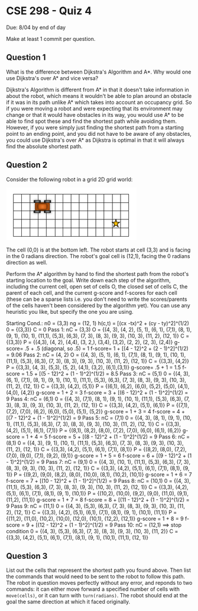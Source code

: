 # CSE 298 - Quiz 4

Due: 8/04 by end of day

Make at least 1 commit per question.

## Question 1

What is the difference between Dijkstra's Algorithm and A*. Why would one use Dijkstra's over A* and vice versa?

Dijkstra's Algorithm is different from A* in that it doesn't take information in about the robot, which means it wouldn't be able to plan around an obstacle if it was in its path unlike A* which takes into account an occupancy grid. So if you were moving a robot and were expecting that its environment may change or that it would have obstacles in its way, you would use A* to be able to find spot these and find the shortest path while avoiding them. However, if you were simply just finding the shortest path from a starting point to an ending point, and you did not have to be aware of any obstacles, you could use Dijkstra's over A* as Dijkstra is optimal in that it will always find the absolute shortest path.

## Question 2

Consider the following robot in a grid 2D grid world:

![Gridworld](https://github.com/cmontella/cse298-quiz4/blob/master/gridworld.png?raw=true)

The cell (0,0) is at the bottom left. The robot starts at cell (3,3) and is facing in the 0 radians direction. The robot's goal cell is (12,1), facing the 0 radians direction as well.

Perform the A* algorithm by hand to find the shortest path from the robot's starting location to the goal. Write down each step of the algorithm, including the current cell, open set of cells O, the closed set of cells C, the parent of each cell, and the current g-score and f-scores for each cell (these can be a sparse lists i.e. you don't need to write the scores/parents of the cells haven't been considered by the algorithm yet). You can use any heuristic you like, but specify the one you are using.

Starting Cond.: n0 = (3,3) ng = (12, 1) h(c,t) = [(cx -tx)^2 + (cy - ty)^2]^(1/2)
	0 = {(3,3)}
	C = 0
Pass 1: nC = (3,3)
	O = {(4, 3), (4, 2), (5, 1), (6, 1), (7,1), (8, 1), (9, 1), (10, 1), (11,1), (5,3), (6,3), (7, 3), (8, 3), (9, 3), (10, 3), (11, 2), (12, 1)}
	C = {(3,3)}
	P = {(4,3), (4, 2), (4,4), (3, 2,), (3,4), (3,2), (2, 2), (2, 3), (2,4)}
	g-score= .5 + .5 (diagonal, so .5) = 1
	f-score= 1 + [(4 - 12)^2 + (2 - 1)^2]^(1/2) = 9.06
Pass 2: nC = (4, 2)
	O = {(4, 3), (5, 1), (6, 1), (7,1), (8, 1), (9, 1), (10, 1), (11,1), (5,3), (6,3), (7, 3), (8, 3), (9, 3), (10, 3), (11, 2), (12, 1)}
	C = {(3,3), (4,2)}
	P = {(3,3), (4, 3), (5,3), (5, 2), (4,1), (3,2), (6,1),(3,1)}
	g-score= .5 + 1 = 1.5
	f-score = 1.5 + [(5 - 12)^2 + (1 - 1)^2]^(1/2) = 8.5
Pass 3: nC = (5,1)
	0 = {(4, 3), (6, 1), (7,1), (8, 1), (9, 1), (10, 1), (11,1), (5,3), (6,3), (7, 3), (8, 3), (9, 3), (10, 3), (11, 2), (12, 1)}
	C = {(3,3), (4,2), (5,1)}
	P = {(6,1), (6,2), (6,0), (5,2), (5,0), (4,1), (4,0), (4,2)}
	g-score = 1 + 2 = 3
	f-score = 3 + [(6 - 12)^2 + (1 - 1)^2]^(1/2) = 9
Pass 4: nC = (6,1)
	0 = {(4, 3), (7,1), (8, 1), (9, 1), (10, 1), (11,1), (5,3), (6,3), (7, 3), (8, 3), (9, 3), (10, 3), (11, 2), (12, 1)}
	C = {(3,3), (4,2), (5,1), (6,1)}
	P = {(7,1), (7,2), (7,0), (6,2), (6,0), (5,0), (5,1), (5,2)}
	g-score = 1 + 3 = 4
	f-score = 4 + [(7 - 12)^2 + (1 - 1)^2]^(1/2) = 9
Pass 5: nC = (7,1)
	0 = {(4, 3), (8, 1), (9, 1), (10, 1), (11,1), (5,3), (6,3), (7, 3), (8, 3), (9, 3), (10, 3), (11, 2), (12, 1)}
	C = {(3,3), (4,2), (5,1), (6,1), (7,1)}
	P = {(8,1), (8,2), (8,0), (7,2), (7,0), (6,0), (6,1), (6,2)}
	g-score = 1 + 4 = 5
	f-score = 5 + [(8 - 12)^2 + (1 - 1)^2]^(1/2) = 9
Pass 6: nC = (8,1)
	0 = {(4, 3), (9, 1), (10, 1), (11,1), (5,3), (6,3), (7, 3), (8, 3), (9, 3), (10, 3), (11, 2), (12, 1)}
	C = {(3,3), (4,2), (5,1), (6,1), (7,1), (8,1)}
	P = {(8,2), (8,0), (7,2), (7,0), (9,0), (7,1), (9,2), (9,1)}
	g-score = 1 + 5 = 6
	f-score = 6 + [(9 - 12)^2 + (1 - 1)^2]^(1/2) = 9
Pass 7: nC = (9,1)
	0 = {(4, 3), (10, 1), (11,1), (5,3), (6,3), (7, 3), (8, 3), (9, 3), (10, 3), (11, 2), (12, 1)}
	C = {(3,3), (4,2), (5,1), (6,1), (7,1), (8,1), (9, 1)}
	P = {(9,2), (9,0), (8,2), (8,0), (10,0), (8,1), (10,2), (10,1)}
	g-score = 1 + 6 = 7
	f-score = 7 + [(10 - 12)^2 + (1 - 1)^2]^(1/2) = 9
Pass 8: nC = (10,1)
	0 = {(4, 3), (11,1), (5,3), (6,3), (7, 3), (8, 3), (9, 3), (10, 3), (11, 2), (12, 1)}
	C = {(3,3), (4,2), (5,1), (6,1), (7,1), (8,1), (9, 1), (10,1)}
	P = {(10,2), (10,0), (9,2), (9,0), (11,0), (9,1), (11,2), (11,1)}
	g-score = 1 + 7 = 8
	f-score = 8 + [(11 - 12)^2 + (1 - 1)^2]^(1/2) = 9
Pass 9: nC = (11,1)
	0 = {(4, 3), (5,3), (6,3), (7, 3), (8, 3), (9, 3), (10, 3), (11, 2), (12, 1)}
	C = {(3,3), (4,2), (5,1), (6,1), (7,1), (8,1), (9, 1), (10,1), (11,1)}
	P = {(11,2), (11,0), (10,2), (10,0), (12,0), (10,1), (12,2), (12,1)}
	g-score = 1 + 8 = 9
	f-score = 9 + [(12 - 12)^2 + (1 - 1)^2]^(1/2) = 9
Pass 10: nC = (12,1) ==> stop condition
	0 = {(4, 3), (5,3), (6,3), (7, 3), (8, 3), (9, 3), (10, 3), (11, 2)}
	C = {(3,3), (4,2), (5,1), (6,1), (7,1), (8,1), (9, 1), (10,1), (11,1), (12, 1)}

## Question 3

List out the cells that represent the shortest path you found above. Then list the commands that would need to be sent to the robot to follow this path. The robot in question moves perfectly without any error, and reponds to two commands: it can either move forward a specified number of cells with `move(cells)`, or it can turn with `turn(radians)`. The robot should end at the goal the same direction at which it faced originally.
